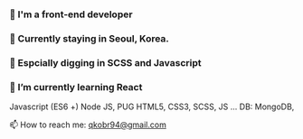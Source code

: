 
### 🙋‍ I'm a front-end developer 
### 📍 Currently staying in Seoul, Korea.
### 💛 Espcially digging in SCSS and Javascript
### 🌱 I’m currently learning React

<unordered list>
Javascript (ES6 +)
Node JS, PUG
HTML5, CSS3, SCSS, JS ...
DB: MongoDB, 

📫 How to reach me: qkobr94@gmail.com

<!--
**SumiSeo/SumiSeo** is a ✨ _special_ ✨ repository because its `README.md` (this file) appears on your GitHub profile.

Here are some ideas to get you started:

- 🔭 I’m currently working on ...
- 🌱 I’m currently learning ...
- 👯 I’m looking to collaborate on ...
- 🤔 I’m looking for help with ...
- 💬 Ask me about ...
- 📫 How to reach me: ...
- 😄 Pronouns: ...
- ⚡ Fun fact: ...
-->
